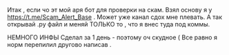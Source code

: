 Итак , если чо эт мой аря бот для проверки на скам.
Взял основу я у https://t.me/Scam_Alert_Base . Может уже канал сдох мне плевать.
А так открывай .py файл и меняй ТОЛЬКО то , что я внес туда под коммы.

НЕМНОГО ИНФЫ
Сделал за 1 день - поэтому оч скудное ( Все равно я норм перепилил другово написав
.
